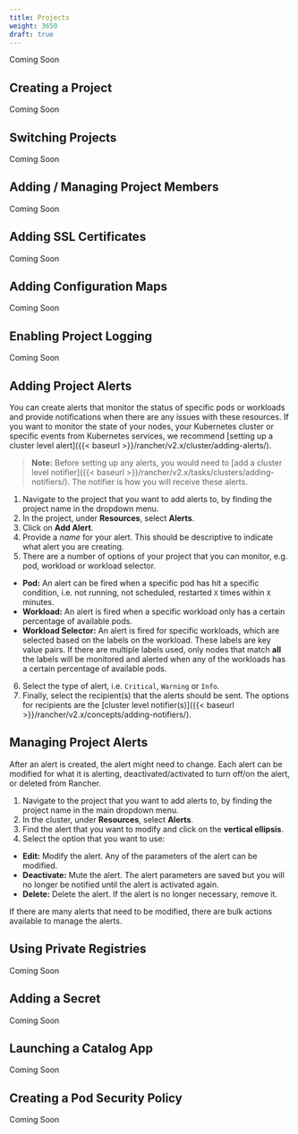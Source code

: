 ```yaml
---
title: Projects
weight: 3650
draft: true
---
```

Coming Soon

## Creating a Project

Coming Soon

## Switching Projects

Coming Soon

## Adding / Managing Project Members

Coming Soon

## Adding SSL Certificates

Coming Soon

## Adding Configuration Maps

Coming Soon

## Enabling Project Logging

Coming Soon

## Adding Project Alerts

You can create alerts that monitor the status of specific pods or workloads and provide notifications when there are any issues with these resources. If you want to monitor the state of your nodes, your Kubernetes cluster or specific events from Kubernetes services, we recommend [setting up a cluster level alert]({{< baseurl >}}/rancher/v2.x/cluster/adding-alerts/).

> **Note:** Before setting up any alerts, you would need to [add a cluster level notifier]({{< baseurl >}}/rancher/v2.x/tasks/clusters/adding-notifiers/). The notifier is how you will receive these alerts.

1. Navigate to the project that you want to add alerts to, by finding the project name in the dropdown menu.
2. In the project, under **Resources**, select **Alerts**.
3. Click on **Add Alert**.
4. Provide a _name_ for your alert. This should be descriptive to indicate what alert you are creating.
5. There are a number of options of your project that you can monitor, e.g. pod, workload or workload selector.
  * **Pod:** An alert can be fired when a specific pod has hit a specific condition, i.e. not running, not scheduled, restarted `X` times within `X` minutes.  
  * **Workload:** An alert is fired when a specific workload only has a certain percentage of available pods.
  * **Workload Selector:** An alert is fired for specific workloads, which are selected based on the labels on the workload. These labels are key value pairs. If there are multiple labels used, only nodes that match **all** the labels will be monitored and alerted when any of the workloads has a certain percentage of available pods.
6. Select the type of alert, i.e. `Critical`, `Warning` or `Info`.
7. Finally, select the recipient(s) that the alerts should be sent. The options for recipients are the [cluster level notifier(s)]({{< baseurl >}}/rancher/v2.x/concepts/adding-notifiers/).

## Managing Project Alerts

After an alert is created, the alert might need to change. Each alert can be modified for what it is alerting, deactivated/activated to turn off/on the alert, or deleted from Rancher.

1. Navigate to the project that you want to add alerts to, by finding the project name in the main dropdown menu.
2. In the cluster, under **Resources**, select **Alerts**.
3. Find the alert that you want to modify and click on the **vertical ellipsis**.
4. Select the option that you want to use:
  * **Edit:** Modify the alert. Any of the parameters of the alert can be modified.
  * **Deactivate:** Mute the alert. The alert parameters are saved but you will no longer be notified until the alert is activated again.
  * **Delete:** Delete the alert. If the alert is no longer necessary, remove it.

If there are many alerts that need to be modified, there are bulk actions available to manage the alerts.

## Using Private Registries

Coming Soon

## Adding a Secret

Coming Soon

## Launching a Catalog App

Coming Soon

## Creating a Pod Security Policy

Coming Soon
